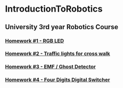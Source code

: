 # IntroductionToRobotics

## University 3rd year Robotics Course

### [Homework #1 - RGB LED](./hw1)
### [Homework #2 - Traffic lights for cross walk](./hw2)
### [Homework #3 - EMF / Ghost Detector](./hw3)
### [Homework #4 - Four Digits Digital Switcher](./hw4)
